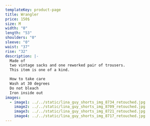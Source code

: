 ```yaml
---
templateKey: product-page
title: Wrangler
price: 150$
size: M
width: "0"
length: "53"
shoulders: "0"
sleeve: "0"
waist: "37"
rise: "32"
description: |-
  Made of
  two vintage sacks and one reworked pair of trousers. 
  This item is one of a kind. 

  How to take care
  Wash at 30 degrees
  Do not bleach
  Iron inside out
images:
  - image1: ../../static/lina_guy_shorts_img_8734_retouched.jpg
    image2: ../../static/lina_guy_shorts_img_8709_retouched.jpg
    image3: ../../static/lina_guy_shorts_img_8721_retouched.jpg
    image4: ../../static/lina_guy_shorts_img_8717_retouched.jpg
---
```

